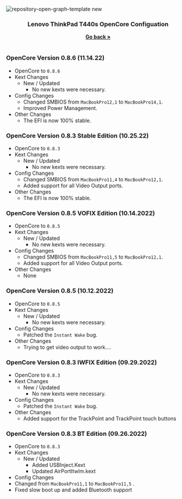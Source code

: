 ![repository-open-graph-template new](https://user-images.githubusercontent.com/72415505/193119176-317c93a2-17ad-49b2-bc41-8039ca08a723.png)


<h3 align="center">Lenovo ThinkPad T440s OpenCore Configuation</h3>
<p align="center">
    <a href="https://github.com/MultimediaLucario/Lenovo-ThinkPad-T440S"><strong>Go back »</strong></a>
    <br />
  </p>
</p>

#

### OpenCore Version 0.8.6 (11.14.22)

- OpenCore to ```0.8.6```
- Kext Changes
  - New / Updated
    - No new kexts were necessary.
- Config Changes
    - Changed SMBIOS from ```MacBookPro12,1``` to ```MacBookPro14,1```.
    - Improved Power Management.
- Other Changes
  - The EFI is now 100% stable.





### OpenCore Version 0.8.3 Stable Edition (10.25.22)

- OpenCore to ```0.8.3```
- Kext Changes
  - New / Updated
    - No new kexts were necessary.
- Config Changes
    - Changed SMBIOS from ```MacBookPro11,4``` to ```MacBookPro12,1```.
    - Added support for all Video Output ports.
- Other Changes
  - The EFI is now 100% stable.

### OpenCore Version 0.8.5 VOFIX Edition (10.14.2022)

- OpenCore to ```0.8.5```
- Kext Changes
  - New / Updated
    - No new kexts were necessary.
- Config Changes
    - Changed SMBIOS from ```MacBookPro11,5``` to ```MacBookPro12,1```.
    - Added support for all Video Output ports.
- Other Changes
  - None

### OpenCore Version 0.8.5 (10.12.2022)

- OpenCore to ```0.8.5```
- Kext Changes
  - New / Updated
    - No new kexts were necessary.
- Config Changes
    - Patched the ```Instant Wake``` bug.
- Other Changes
  - Trying to get video output to work....

### OpenCore Version 0.8.3 IWFIX Edition (09.29.2022)

- OpenCore to ```0.8.3```
- Kext Changes
  - New / Updated
    - No new kexts were necessary.
- Config Changes
    - Patched the ```Instant Wake``` bug.
- Other Changes
  - Added support for the TrackPoint and TrackPoint touch buttons 

### OpenCore Version 0.8.3 BT Edition (09.26.2022)
- OpenCore to ```0.8.3```
- Kext Changes
  - New / Updated
    - Added USBInject.Kext
    - Updated AirPortItwlm.kext
- Config Changes
 - Changed from ```MacBookPro11,1``` to ```MacBookPro11,5``` . 
 - Fixed slow boot up and added Bluetooth support

